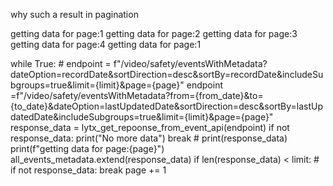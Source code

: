 why such a result in pagination

getting data for page:1
getting data for page:2
getting data for page:3
getting data for page:4
getting data for page:1


while True:
    # endpoint = f"/video/safety/eventsWithMetadata?dateOption=recordDate&sortDirection=desc&sortBy=recordDate&includeSubgroups=true&limit={limit}&page={page}"
    endpoint =f"/video/safety/eventsWithMetadata?from={from_date}&to={to_date}&dateOption=lastUpdatedDate&sortDirection=desc&sortBy=lastUpdatedDate&includeSubgroups=true&limit={limit}&page={page}"
    response_data = lytx_get_repoonse_from_event_api(endpoint)
    if not response_data:
        print("No more data")
        break
    # print(response_data)
    print(f"getting data for page:{page}")
    all_events_metadata.extend(response_data)
    if len(response_data) < limit:
    # if not response_data:
        break
    page += 1
